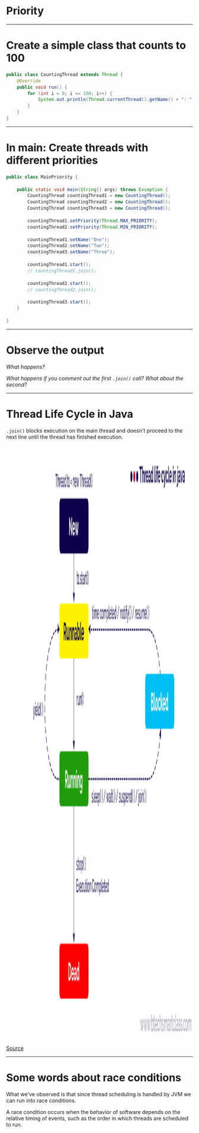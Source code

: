 <div class="title-card">
    <h1>Priority</h1>
</div>

---

# Create a simple class that counts to 100

```java
public class CountingThread extends Thread {
    @Override
    public void run() {
        for (int i = 0; i <= 100; i++) {
            System.out.println(Thread.currentThread().getName() + ": " + i);
        }
    }
}
```

---

# In main: Create threads with different priorities

```java
public class MainPriority {

    public static void main(String[] args) throws Exception {
        CountingThread countingThread1 = new CountingThread();
        CountingThread countingThread2 = new CountingThread();
        CountingThread countingThread3 = new CountingThread();

        countingThread1.setPriority(Thread.MAX_PRIORITY);
        countingThread2.setPriority(Thread.MIN_PRIORITY);

        countingThread1.setName("One");
        countingThread2.setName("Two");
        countingThread3.setName("Three");

        countingThread1.start();
        // countingThread1.join();

        countingThread2.start();
        // countingThread2.join();

        countingThread3.start();
    }

}
```

---

# Observe the output

*What happens?*

*What happens if you comment out the first `.join()` call? What about the second?*

---

# Thread Life Cycle in Java

`.join()` blocks execution on the main thread and doesn't proceed to the next line until the thread has finished execution.

<img src="assets_threads/thread_life_cycle_java.png" alt="Thread Life Cycle in Java" style="height: 40vh;">

[Source](http://www.btechsmartclass.com/java/java-thread-model.html)

---

# Some words about race conditions

What we've observed is that since thread scheduling is handled by JVM we can run into race conditions.

A race condition occurs when the behavior of software depends on the relative timing of events, such as the order in which threads are scheduled to run.

